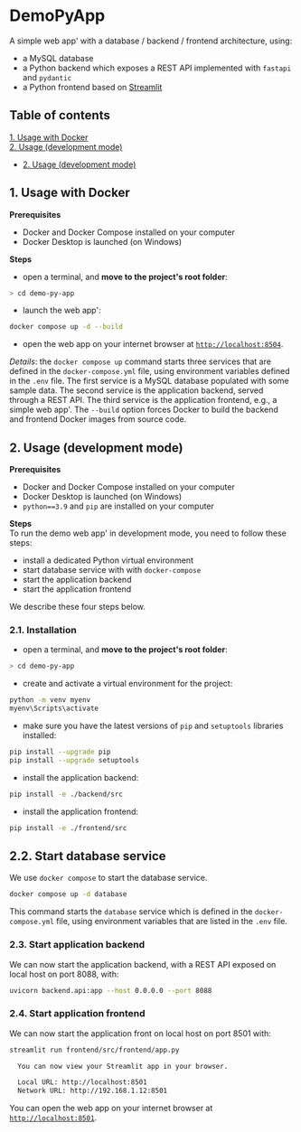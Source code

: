 # DemoPyApp

A simple web app' with a database / backend / frontend architecture, using:

- a MySQL database
- a Python backend which exposes a REST API implemented with `fastapi` and `pydantic`
- a Python frontend based on [Streamlit]()

## Table of contents

[1. Usage with Docker](#1-usage-with-Docker)  
[2. Usage (development mode)](#2-usage-(development-mode))

* [2. Usage (development mode)](#2-usage-(development-mode))

## 1. Usage with Docker

**Prerequisites**

- Docker and Docker Compose installed on your computer
- Docker Desktop is launched (on Windows)

**Steps**

- open a terminal, and **move to the project's root folder**:

```sh
> cd demo-py-app
```

- launch the web app':

```bash
docker compose up -d --build
```

- open the web app on your internet browser at [`http://localhost:8504`](http://localhost:8504).

*Details*: the `docker compose up` command starts three services that are defined in the `docker-compose.yml` file,
using environment variables defined in the `.env` file. The first service is a MySQL database populated with some sample
data. The second service is the application backend, served through a REST API. The third service is the application
frontend, e.g., a simple web app'. The `--build` option forces Docker to build the backend and frontend Docker images
from source code.

## 2. Usage (development mode)

**Prerequisites**

- Docker and Docker Compose installed on your computer
- Docker Desktop is launched (on Windows)
- `python==3.9` and `pip` are installed on your computer

**Steps**  
To run the demo web app' in development mode, you need to follow these steps:

- install a dedicated Python virtual environment
- start database service with with `docker-compose`
- start the application backend
- start the application frontend

We describe these four steps below.

### 2.1. Installation

- open a terminal, and **move to the project's root folder**:

```sh
> cd demo-py-app
```

- create and activate a virtual environment for the project:

```sh
python -m venv myenv
myenv\Scripts\activate
```

- make sure you have the latest versions of `pip` and `setuptools` libraries installed:

```sh
pip install --upgrade pip
pip install --upgrade setuptools
```

- install the application backend:

```sh
pip install -e ./backend/src
```

- install the application frontend:

```sh
pip install -e ./frontend/src
```

## 2.2. Start database service

We use `docker compose` to start the database service.

```bash
docker compose up -d database
```

This command starts the `database` service which is defined in the `docker-compose.yml` file, using environment
variables that are listed in the `.env` file.

### 2.3. Start application backend

We can now start the application backend, with a REST API exposed on local host on port 8088, with:

```bash
uvicorn backend.api:app --host 0.0.0.0 --port 8088
```

### 2.4. Start application frontend

We can now start the application front on local host on port 8501 with:

```bash
streamlit run frontend/src/frontend/app.py

  You can now view your Streamlit app in your browser.

  Local URL: http://localhost:8501
  Network URL: http://192.168.1.12:8501
```

You can open the web app on your internet browser at [`http://localhost:8501`](http://localhost:8501).
